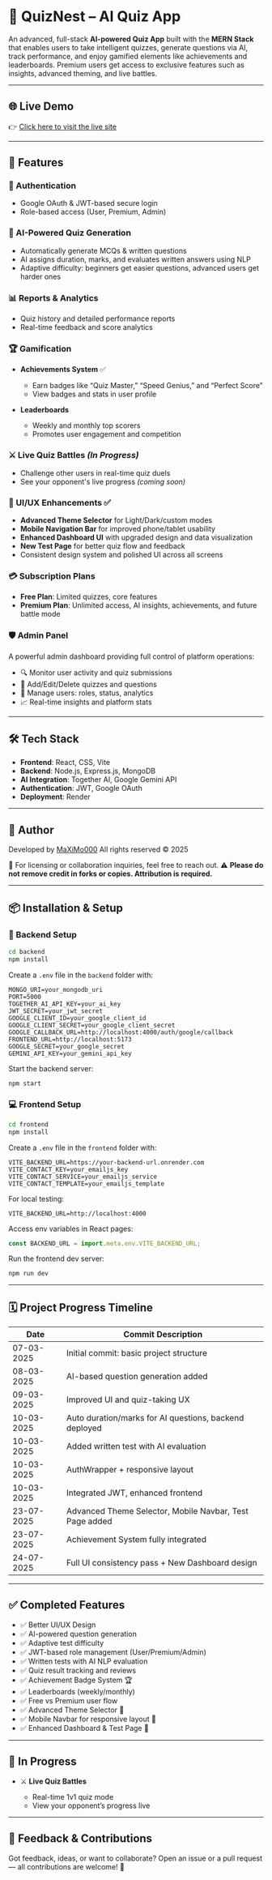 # 🧠 QuizNest – AI Quiz App

An advanced, full-stack **AI-powered Quiz App** built with the **MERN Stack** that enables users to take intelligent quizzes, generate questions via AI, track performance, and enjoy gamified elements like achievements and leaderboards. Premium users get access to exclusive features such as insights, advanced theming, and live battles.

---

## 🌐 Live Demo

👉 [Click here to visit the live site](https://quiz-app-cp2h.onrender.com/)

---

## 🚀 Features

### 🔐 Authentication

* Google OAuth & JWT-based secure login
* Role-based access (User, Premium, Admin)

### 🧠 AI-Powered Quiz Generation

* Automatically generate MCQs & written questions
* AI assigns duration, marks, and evaluates written answers using NLP
* Adaptive difficulty: beginners get easier questions, advanced users get harder ones

### 📊 Reports & Analytics

* Quiz history and detailed performance reports
* Real-time feedback and score analytics

### 🏆 Gamification

* **Achievements System** ✅

  * Earn badges like “Quiz Master,” “Speed Genius,” and “Perfect Score”
  * View badges and stats in user profile
* **Leaderboards**

  * Weekly and monthly top scorers
  * Promotes user engagement and competition

### ⚔️ Live Quiz Battles *(In Progress)*

* Challenge other users in real-time quiz duels
* See your opponent's live progress *(coming soon)*

### 🎨 UI/UX Enhancements ✅

* **Advanced Theme Selector** for Light/Dark/custom modes
* **Mobile Navigation Bar** for improved phone/tablet usability
* **Enhanced Dashboard UI** with upgraded design and data visualization
* **New Test Page** for better quiz flow and feedback
* Consistent design system and polished UI across all screens

### 💳 Subscription Plans

* **Free Plan**: Limited quizzes, core features
* **Premium Plan**: Unlimited access, AI insights, achievements, and future battle mode

### 🛡️ Admin Panel

A powerful admin dashboard providing full control of platform operations:

* 🔍 Monitor user activity and quiz submissions
* 🧩 Add/Edit/Delete quizzes and questions
* 👥 Manage users: roles, status, analytics
* 📈 Real-time insights and platform stats

---

## 🛠️ Tech Stack

* **Frontend**: React, CSS, Vite
* **Backend**: Node.js, Express.js, MongoDB
* **AI Integration**: Together AI, Google Gemini API
* **Authentication**: JWT, Google OAuth
* **Deployment**: Render

---

## 👤 Author

Developed by [MaXiMo000](https://github.com/MaXiMo000)
All rights reserved © 2025

📩 For licensing or collaboration inquiries, feel free to reach out.
⚠️ **Please do not remove credit in forks or copies. Attribution is required.**

---

## 📦 Installation & Setup

### 🔗 Backend Setup

```bash
cd backend
npm install
```

Create a `.env` file in the `backend` folder with:

```env
MONGO_URI=your_mongodb_uri
PORT=5000
TOGETHER_AI_API_KEY=your_ai_key
JWT_SECRET=your_jwt_secret
GOOGLE_CLIENT_ID=your_google_client_id
GOOGLE_CLIENT_SECRET=your_google_client_secret
GOOGLE_CALLBACK_URL=http://localhost:4000/auth/google/callback
FRONTEND_URL=http://localhost:5173
GOOGLE_SECRET=your_google_secret
GEMINI_API_KEY=your_gemini_api_key
```

Start the backend server:

```bash
npm start
```

### 💻 Frontend Setup

```bash
cd frontend
npm install
```

Create a `.env` file in the `frontend` folder with:

```env
VITE_BACKEND_URL=https://your-backend-url.onrender.com
VITE_CONTACT_KEY=your_emailjs_key
VITE_CONTACT_SERVICE=your_emailjs_service
VITE_CONTACT_TEMPLATE=your_emailjs_template
```

For local testing:

```env
VITE_BACKEND_URL=http://localhost:4000
```

Access env variables in React pages:

```js
const BACKEND_URL = import.meta.env.VITE_BACKEND_URL;
```

Run the frontend dev server:

```bash
npm run dev
```

---

## 🗓️ Project Progress Timeline

| Date       | Commit Description                                      |
| ---------- | ------------------------------------------------------- |
| 07-03-2025 | Initial commit: basic project structure                 |
| 08-03-2025 | AI-based question generation added                      |
| 09-03-2025 | Improved UI and quiz-taking UX                          |
| 10-03-2025 | Auto duration/marks for AI questions, backend deployed  |
| 10-03-2025 | Added written test with AI evaluation                   |
| 10-03-2025 | AuthWrapper + responsive layout                         |
| 10-03-2025 | Integrated JWT, enhanced frontend                       |
| 23-07-2025 | Advanced Theme Selector, Mobile Navbar, Test Page added |
| 23-07-2025 | Achievement System fully integrated                     |
| 24-07-2025 | Full UI consistency pass + New Dashboard design         |

---

## ✅ Completed Features

* ✅ Better UI/UX Design
* ✅ AI-powered question generation
* ✅ Adaptive test difficulty
* ✅ JWT-based role management (User/Premium/Admin)
* ✅ Written tests with AI NLP evaluation
* ✅ Quiz result tracking and reviews
* ✅ Achievement Badge System 🏆
* ✅ Leaderboards (weekly/monthly)
* ✅ Free vs Premium user flow
* ✅ Advanced Theme Selector 🌙
* ✅ Mobile Navbar for responsive layout 📱
* ✅ Enhanced Dashboard & Test Page 🎯

---

## 🔄 In Progress

* ⚔️ **Live Quiz Battles**

  * Real-time 1v1 quiz mode
  * View your opponent’s progress live

---

## 💬 Feedback & Contributions

Got feedback, ideas, or want to collaborate?
Open an issue or a pull request — all contributions are welcome! 🙌